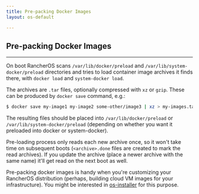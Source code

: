 ```yaml
---
title: Pre-packing Docker Images
layout: os-default

---
```


## Pre-packing Docker Images
---

On boot RancherOS scans `/var/lib/docker/preload` and `/var/lib/system-docker/preload` directories and tries to load container image archives it finds there, with `docker load` and `system-docker load`.   

The archives are `.tar` files, optionally compressed with `xz` or `gzip`. These can be produced by `docker save` command, e.g.:

```bash
$ docker save my-image1 my-image2 some-other/image3 | xz > my-images.tar.xz
```

The resulting files should be placed into `/var/lib/docker/preload` or `/var/lib/system-docker/preload` (depending on whether you want it preloaded into docker or system-docker).

Pre-loading process only reads each new archive once, so it won't take time on subsequent boots (`<archive>.done` files are created to mark the read archives). If you update the archive (place a newer archive with the same name) it'll get read on the next boot as well.
 
Pre-packing docker images is handy when you're customizing your RancherOS distribution (perhaps, building cloud VM images for your infrastructure). You might be interested in [os-installer](https://github.com/rancher/os-installer) for this purpose.
